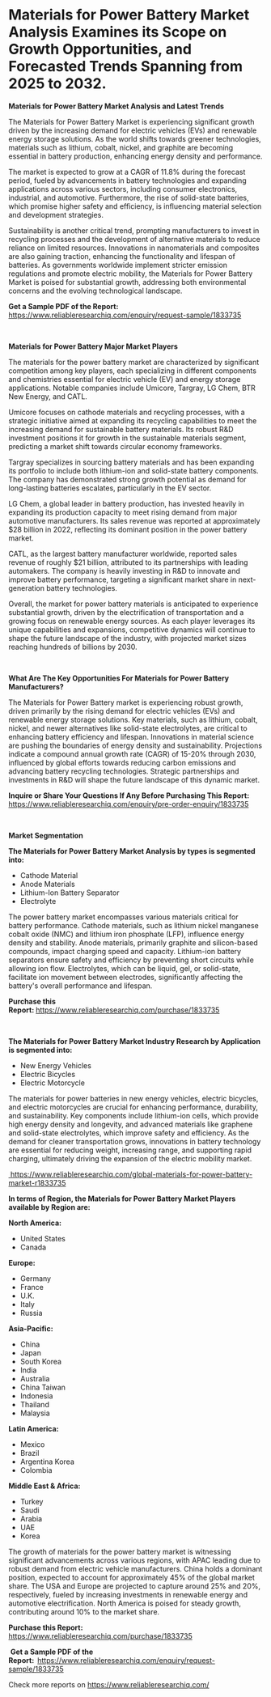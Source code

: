 <p><h1>Materials for Power Battery Market Analysis Examines its Scope on Growth Opportunities, and Forecasted Trends Spanning from 2025 to 2032.</h1></p><p><strong>Materials for Power Battery Market Analysis and Latest Trends</strong></p>
<p><p>The Materials for Power Battery Market is experiencing significant growth driven by the increasing demand for electric vehicles (EVs) and renewable energy storage solutions. As the world shifts towards greener technologies, materials such as lithium, cobalt, nickel, and graphite are becoming essential in battery production, enhancing energy density and performance.</p><p>The market is expected to grow at a CAGR of 11.8% during the forecast period, fueled by advancements in battery technologies and expanding applications across various sectors, including consumer electronics, industrial, and automotive. Furthermore, the rise of solid-state batteries, which promise higher safety and efficiency, is influencing material selection and development strategies.</p><p>Sustainability is another critical trend, prompting manufacturers to invest in recycling processes and the development of alternative materials to reduce reliance on limited resources. Innovations in nanomaterials and composites are also gaining traction, enhancing the functionality and lifespan of batteries. As governments worldwide implement stricter emission regulations and promote electric mobility, the Materials for Power Battery Market is poised for substantial growth, addressing both environmental concerns and the evolving technological landscape.</p></p>
<p><strong>Get a Sample PDF of the Report:&nbsp;</strong> <a href="https://www.reliableresearchiq.com/enquiry/request-sample/1833735?utm_campaign=2269&utm_medium=2&utm_source=Github&utm_content=ia&utm_term=26032025&utm_id=materials-for-power-battery">https://www.reliableresearchiq.com/enquiry/request-sample/1833735</a></p>
<p>&nbsp;</p>
<p><strong>Materials for Power Battery Major Market Players</strong></p>
<p><p>The materials for the power battery market are characterized by significant competition among key players, each specializing in different components and chemistries essential for electric vehicle (EV) and energy storage applications. Notable companies include Umicore, Targray, LG Chem, BTR New Energy, and CATL.</p><p>Umicore focuses on cathode materials and recycling processes, with a strategic initiative aimed at expanding its recycling capabilities to meet the increasing demand for sustainable battery materials. Its robust R&D investment positions it for growth in the sustainable materials segment, predicting a market shift towards circular economy frameworks.</p><p>Targray specializes in sourcing battery materials and has been expanding its portfolio to include both lithium-ion and solid-state battery components. The company has demonstrated strong growth potential as demand for long-lasting batteries escalates, particularly in the EV sector.</p><p>LG Chem, a global leader in battery production, has invested heavily in expanding its production capacity to meet rising demand from major automotive manufacturers. Its sales revenue was reported at approximately $28 billion in 2022, reflecting its dominant position in the power battery market.</p><p>CATL, as the largest battery manufacturer worldwide, reported sales revenue of roughly $21 billion, attributed to its partnerships with leading automakers. The company is heavily investing in R&D to innovate and improve battery performance, targeting a significant market share in next-generation battery technologies.</p><p>Overall, the market for power battery materials is anticipated to experience substantial growth, driven by the electrification of transportation and a growing focus on renewable energy sources. As each player leverages its unique capabilities and expansions, competitive dynamics will continue to shape the future landscape of the industry, with projected market sizes reaching hundreds of billions by 2030.</p></p>
<p>&nbsp;</p>
<p><strong>What Are The Key Opportunities For Materials for Power Battery Manufacturers?</strong></p>
<p><p>The Materials for Power Battery market is experiencing robust growth, driven primarily by the rising demand for electric vehicles (EVs) and renewable energy storage solutions. Key materials, such as lithium, cobalt, nickel, and newer alternatives like solid-state electrolytes, are critical to enhancing battery efficiency and lifespan. Innovations in material science are pushing the boundaries of energy density and sustainability. Projections indicate a compound annual growth rate (CAGR) of 15-20% through 2030, influenced by global efforts towards reducing carbon emissions and advancing battery recycling technologies. Strategic partnerships and investments in R&D will shape the future landscape of this dynamic market.</p></p>
<p><strong>Inquire or Share Your Questions If Any Before Purchasing This Report:</strong> <a href="https://www.reliableresearchiq.com/enquiry/pre-order-enquiry/1833735?utm_campaign=2269&utm_medium=2&utm_source=Github&utm_content=ia&utm_term=26032025&utm_id=materials-for-power-battery">https://www.reliableresearchiq.com/enquiry/pre-order-enquiry/1833735</a></p>
<p>&nbsp;</p>
<p><strong>Market Segmentation</strong></p>
<p><strong>The Materials for Power Battery Market Analysis by types is segmented into:</strong></p>
<p><ul><li>Cathode Material</li><li>Anode Materials</li><li>Lithium-Ion Battery Separator</li><li>Electrolyte</li></ul></p>
<p><p>The power battery market encompasses various materials critical for battery performance. Cathode materials, such as lithium nickel manganese cobalt oxide (NMC) and lithium iron phosphate (LFP), influence energy density and stability. Anode materials, primarily graphite and silicon-based compounds, impact charging speed and capacity. Lithium-ion battery separators ensure safety and efficiency by preventing short circuits while allowing ion flow. Electrolytes, which can be liquid, gel, or solid-state, facilitate ion movement between electrodes, significantly affecting the battery's overall performance and lifespan.</p></p>
<p><strong>Purchase this Report:&nbsp;</strong><a href="https://www.reliableresearchiq.com/purchase/1833735?utm_campaign=2269&utm_medium=2&utm_source=Github&utm_content=ia&utm_term=26032025&utm_id=materials-for-power-battery">https://www.reliableresearchiq.com/purchase/1833735</a></p>
<p>&nbsp;</p>
<p><strong>The Materials for Power Battery Market Industry Research by Application is segmented into:</strong></p>
<p><ul><li>New Energy Vehicles</li><li>Electric Bicycles</li><li>Electric Motorcycle</li></ul></p>
<p><p>The materials for power batteries in new energy vehicles, electric bicycles, and electric motorcycles are crucial for enhancing performance, durability, and sustainability. Key components include lithium-ion cells, which provide high energy density and longevity, and advanced materials like graphene and solid-state electrolytes, which improve safety and efficiency. As the demand for cleaner transportation grows, innovations in battery technology are essential for reducing weight, increasing range, and supporting rapid charging, ultimately driving the expansion of the electric mobility market.</p></p>
<p><a href="https://www.reliableresearchiq.com/global-materials-for-power-battery-market-r1833735?utm_campaign=2269&utm_medium=2&utm_source=Github&utm_content=ia&utm_term=26032025&utm_id=materials-for-power-battery">&nbsp;https://www.reliableresearchiq.com/global-materials-for-power-battery-market-r1833735</a></p>
<p><strong>In terms of Region, the Materials for Power Battery Market Players available by Region are:</strong></p>
<p>
    <p> <strong> North America: </strong>
        <ul>
            <li>United States</li>
            <li>Canada</li>
        </ul>
        </p> 
    <p> <strong> Europe: </strong>
        <ul>
            <li>Germany</li>
            <li>France</li>
            <li>U.K.</li>
            <li>Italy</li>
            <li>Russia</li>
        </ul>
        </p> 
    <p> <strong> Asia-Pacific: </strong>
        <ul>
            <li>China</li>
            <li>Japan</li>
            <li>South Korea</li>
            <li>India</li>
            <li>Australia</li>
            <li>China Taiwan</li>
            <li>Indonesia</li>
            <li>Thailand</li>
            <li>Malaysia</li>
        </ul>
        </p> 
    <p> <strong> Latin America: </strong>
        <ul>
            <li>Mexico</li>
            <li>Brazil</li>
            <li>Argentina Korea</li>
            <li>Colombia</li>
        </ul>
        </p> 
    <p> <strong> Middle East & Africa: </strong>
        <ul>
            <li>Turkey</li>
            <li>Saudi</li>
            <li>Arabia</li>
            <li>UAE</li>
            <li>Korea</li>
        </ul>
    </p>
    </p>
<p><p>The growth of materials for the power battery market is witnessing significant advancements across various regions, with APAC leading due to robust demand from electric vehicle manufacturers. China holds a dominant position, expected to account for approximately 45% of the global market share. The USA and Europe are projected to capture around 25% and 20%, respectively, fueled by increasing investments in renewable energy and automotive electrification. North America is poised for steady growth, contributing around 10% to the market share.</p></p>
<p><strong>Purchase this Report: </strong><a href="https://www.reliableresearchiq.com/purchase/1833735?utm_campaign=2269&utm_medium=2&utm_source=Github&utm_content=ia&utm_term=26032025&utm_id=materials-for-power-battery">https://www.reliableresearchiq.com/purchase/1833735</a></p>
<p>&nbsp;<strong>Get a Sample PDF of the Report:&nbsp;&nbsp;</strong><a href="https://www.reliableresearchiq.com/enquiry/request-sample/1833735?utm_campaign=2269&utm_medium=2&utm_source=Github&utm_content=ia&utm_term=26032025&utm_id=materials-for-power-battery">https://www.reliableresearchiq.com/enquiry/request-sample/1833735</a></p>
<p><strong></strong></p>
<p>Check more reports on <a href="https://www.reliableresearchiq.com/?utm_campaign=2269&utm_medium=2&utm_source=Github&utm_content=ia&utm_term=26032025&utm_id=materials-for-power-battery">https://www.reliableresearchiq.com/</a></p>